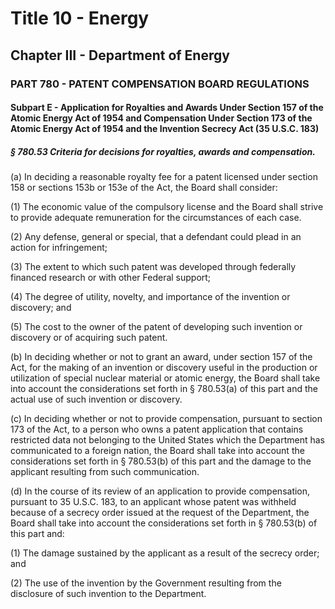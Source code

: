 
# Title 10 - Energy
## Chapter III - Department of Energy
### PART 780 - PATENT COMPENSATION BOARD REGULATIONS
#### Subpart E - Application for Royalties and Awards Under Section 157 of the Atomic Energy Act of 1954 and Compensation Under Section 173 of the Atomic Energy Act of 1954 and the Invention Secrecy Act (35 U.S.C. 183)
##### § 780.53 Criteria for decisions for royalties, awards and compensation.

(a) In deciding a reasonable royalty fee for a patent licensed under section 158 or sections 153b or 153e of the Act, the Board shall consider:

(1) The economic value of the compulsory license and the Board shall strive to provide adequate remuneration for the circumstances of each case.

(2) Any defense, general or special, that a defendant could plead in an action for infringement;

(3) The extent to which such patent was developed through federally financed research or with other Federal support;

(4) The degree of utility, novelty, and importance of the invention or discovery; and

(5) The cost to the owner of the patent of developing such invention or discovery or of acquiring such patent.

(b) In deciding whether or not to grant an award, under section 157 of the Act, for the making of an invention or discovery useful in the production or utilization of special nuclear material or atomic energy, the Board shall take into account the considerations set forth in § 780.53(a) of this part and the actual use of such invention or discovery.

(c) In deciding whether or not to provide compensation, pursuant to section 173 of the Act, to a person who owns a patent application that contains restricted data not belonging to the United States which the Department has communicated to a foreign nation, the Board shall take into account the considerations set forth in § 780.53(b) of this part and the damage to the applicant resulting from such communication.

(d) In the course of its review of an application to provide compensation, pursuant to 35 U.S.C. 183, to an applicant whose patent was withheld because of a secrecy order issued at the request of the Department, the Board shall take into account the considerations set forth in § 780.53(b) of this part and:

(1) The damage sustained by the applicant as a result of the secrecy order; and

(2) The use of the invention by the Government resulting from the disclosure of such invention to the Department.
